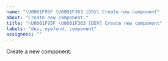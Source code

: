 ```yaml
---
name: "\U0001F95F \U0001F363 [DEV] Create new component"
about: "Create new component."
title: "\U0001F95F \U0001F363 [DEV] Create new component"
labels: "dev, eyefund, component"
assignees: ""
---
```

Create a new component.
